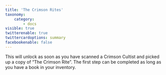 ```yaml
---
title: 'The Crimson Rites'
taxonomy:
    category:
        - docs
visible: true
twitterenable: true
twittercardoptions: summary
facebookenable: false
---
```


This will unlock as soon as you have scanned a Crimson Cultist and picked up a copy of “The Crimson Rite”. The first step can be completed as long as you have a book in your inventory.